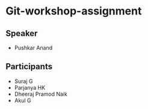 # Git-workshop-assignment

## Speaker
- Pushkar Anand

## Participants
- Suraj G
- Parjanya HK
- Dheeraj Pramod Naik
- Akul G
